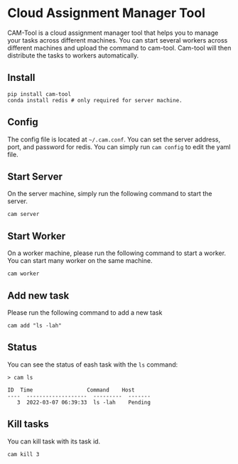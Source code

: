 # Cloud Assignment Manager Tool
CAM-Tool is a cloud assignment manager tool that helps you to manage your tasks across different machines. You can start several workers across different machines and upload the command to cam-tool. Cam-tool will then distribute the tasks to workers automatically.

## Install
```
pip install cam-tool
conda install redis # only required for server machine.
```

## Config
The config file is located at `~/.cam.conf`. You can set the server address, port, and password for redis. You can simply run `cam config` to edit the yaml file.

## Start Server
On the server machine, simply run the following command to start the server.
```
cam server
```

## Start Worker
On a worker machine, please run the following command to start a worker. You can start many worker on the same machine.
```
cam worker
``` 

## Add new task
Please run the following command to add a new task
```
cam add "ls -lah"
```

## Status
You can see the status of eash task with the `ls` command:
```
> cam ls

ID  Time                 Command    Host
----  -------------------  ---------  -------
   3  2022-03-07 06:39:33  ls -lah    Pending
```

## Kill tasks
You can kill task with its task id.
```
cam kill 3
```
